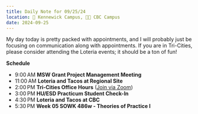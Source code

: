 ```yaml
---
title: Daily Note for 09/25/24
location: 🏫 Kennewick Campus, 🌃🏫 CBC Campus
date: 2024-09-25
---
```

My day today is pretty packed with appointments, and I will probably just be focusing on communication along with appointments. If you are in Tri-Cities, please consider attending the Loteria events; it should be a ton of fun!

**Schedule**
- 9:00 AM **MSW Grant Project Management Meeting**
- 11:00 AM **Loteria and Tacos at Regional Site**
- 2:00 PM **Tri-Cities Office Hours** ([Join via Zoom](https://heritage.zoom.us/my/dr.jacob))
- 3:00 PM **HU/ESD Practicum Student Check-In**
- 4:30 PM **Loteria and Tacos at CBC**
- 5:30 PM **Week 05 SOWK 486w - Theories of Practice I**